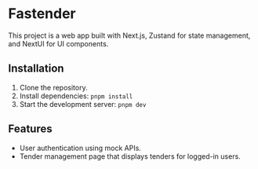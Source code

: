 # Fastender

This project is a web app built with Next.js, Zustand for state management, and NextUI for UI components.

## Installation

1. Clone the repository.
2. Install dependencies: `pnpm install`
3. Start the development server: `pnpm dev`

## Features

- User authentication using mock APIs.
- Tender management page that displays tenders for logged-in users.
